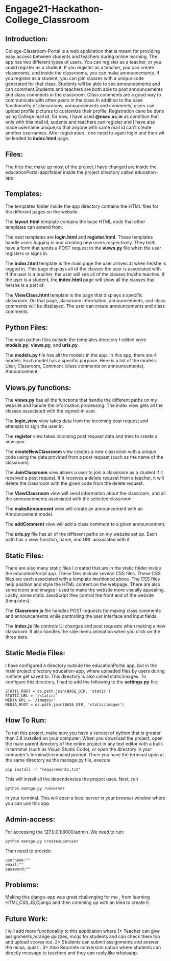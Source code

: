# Engage21-Hackathon-College_Classroom

## Introduction:

College-Classroom-Portal  is a web application that is meant for providing easy access between students and teachers during online learning. The app has two different types of users. You can register as a teacher, or you could register as a student. If you register as a teacher, you can create classrooms, and inside the classrooms, you can make announcements. If you register as a student, you can join classes with a unique code generated for that class. Students will be able to see announcements and can comment.Students and teachers are both able to post announcements and class comments in the classroom. Class comments are a good way to communicate with other peers in the class.In addition to the base functionality of classrooms, announcements and comments, users can upload profile pictures to customize their profile.
Registration cane be done using College mail id ,for now, I have used **@nsec.ac.in** as condition that only with this mail id, sudents and teachers can register and I have also made username  unique,so that anyone with same mail id can't create another usernames.
After registration , one need to again login and then wil be lended to **index.html** page.

## Files:

The files that make up most of the project,I have changed are inside the educationPortal app/folder inside the project directory called education-app.

## Templates:
The templates folder inside the app directory contains the HTML files for the different pages on the website.

The **layout.html** template contains the base HTML code that other templates can extend from.

The next templates are **login.html** and **register.html**. These templates handle users logging in and creating new users respectively. They both have a form that sends a POST request to the **views.py** file when the user registers or signs in.

The **index.html** template is the main page the user arrives at when he/she is logged in. This page displays all of the classes the user is associated with. If the user is a teacher, the user will see all of the classes he/she teaches. If the user is a student, the **index.html** page will show all the classes that he/she is a part of.

The **ViewClass.html** template is the page that displays a specific classroom. On that page, classroom information, announcements, and class comments will be displayed. The user can create announcements and class comments.

## Python Files:

The main python files outside the templates directory I edited were **models.py**, **views.py**, and **urls.py**.

The **models.py** file has all the models in the app. In this app, there are 4 models. Each model has a specific purpose. Here is a list of the models: User, Classroom, Comment (class comments on announcements), Announcement. 

## Views.py functions:
The **views.py** has all the functions that handle the different paths on my website and handle the information processing. The index view gets all the classes associated with the signed-in user.

The **login_view** view takes data from the incoming post request and attempts to sign the user in.

The **register** view takes incoming post request data and tries to create a new user.

The **createNewClassroom** view creates a new classroom with a unique code using the data provided from a post request (such as the name of the classroom).

The **JoinClassroom** view allows a user to join a classroom as a student if it received a post request. If it receives a delete request from a teacher, it will delete the classroom with the given code from the delete request.

The **ViewClassroom** view will send information about the classroom, and all the announcements associated with the selected classroom.

The **makeAnnouncent** view will create an announcement with an Announcement model.

The **addComment** view will add a class comment to a given announcement.

The **urls.py** file has all of the different paths on my website set up. Each path has a view function, name, and URL associated with it.


## Static Files:

There are also many static files I created that are in the static folder inside the educationPortal app. These files include several CSS files. These CSS files are each associated with a template mentioned above. The CSS files help position and style the HTML content on the webpage. There are also some icons and images I used to make the website more visually appealing. Lastly, some static JavaScript files control the front end of the website (templates).

The **Classroom.js** file handles POST requests for making class comments and announcements while controlling the user interface and input fields.

The **index.js** file controls UI changes and post requests when making a new classroom. It also handles the side menu animation when you click on the three bars.


## Static Media Files:

I have configured a directory outside the educationPortal app, but in the main project directory education-app, where uploaded files by users during runtime get saved to. This directory is also called static/images. To configure this directory, I had to add the following to the **settings.py** file:
```
STATIC_ROOT = os.path.join(BASE_DIR, 'static')
STATIC_URL = '/static/'
MEDIA_URL = '/images/'
MEDIA_ROOT = os.path.join(BASE_DIR, 'static/images')
```

## How To Run:

To run this project, make sure you have a version of python that is greater than 3.8 installed on your computer. When you download the project, open the main parent directory of the entire project in any text editor with a built-in terminal (such as Visual Studio Code), or open the directory in your computer's terminal/command prompt. Once you have the terminal open at the same directory as the manage.py file, execute
```
pip install -r "requirements.txt"
```
This will install all the dependencies the project uses. Next, run
```
python manage.py runserver
```
in your terminal. This will open a local server in your browser window where you can use this app.

## Admin-access:

For accessing the 127.0.0.1:8000/admin .We need to run:
```
python manage.py createsuperuser
```
Then need to provide:
```
username:""
email:""
password:""
```

## Problems:

Making this django-app was great challenging for me , from learning HTML,CSS,JS,Django and then comming up with an idea to create it.


## Future Work:

I will add more functionality to this application where 
 1> Teacher can give assignments,arrange quizzes, mcqs for students and can check them too and upload scores too.
 2> Students can submit assignments and answer the mcqs, quizz .
 3> Also Separate conversion option where students can directly message to teachers and they can reply,like whatsapp.
 
